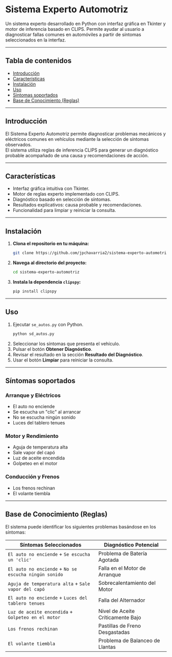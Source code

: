 # Sistema Experto Automotriz

Un sistema experto desarrollado en Python con interfaz gráfica en Tkinter y motor de inferencia basado en CLIPS. Permite ayudar al usuario a diagnosticar fallas comunes en automóviles a partir de síntomas seleccionados en la interfaz.

---

## Tabla de contenidos

- [Introducción](#introducción)  
- [Características](#características)  
- [Instalación](#instalación)  
- [Uso](#uso)  
- [Síntomas soportados](#síntomas-soportados)  
- [Base de Conocimiento (Reglas)](#base-de-conocimientos)  

---

## Introducción

El Sistema Experto Automotriz permite diagnosticar problemas mecánicos y eléctricos comunes en vehículos mediante la selección de síntomas observados.  
El sistema utiliza reglas de inferencia CLIPS para generar un diagnóstico probable acompañado de una causa y recomendaciones de acción.

---

## Características

- Interfaz gráfica intuitiva con Tkinter.  
- Motor de reglas experto implementado con CLIPS.  
- Diagnóstico basado en selección de síntomas.  
- Resultados explicativos: causa probable y recomendaciones.  
- Funcionalidad para limpiar y reiniciar la consulta.  

---

## Instalación

1.  **Clona el repositorio en tu máquina:**
    ```bash
    git clone https://github.com/jpchavarria2/sistema-experto-automotriz.git
    ```
2.  **Navega al directorio del proyecto:**
    ```bash
    cd sistema-experto-automotriz
    ```
3.  **Instala la dependencia `clipspy`:**
    ```bash
    pip install clipspy
    ```  

---

## Uso

1. Ejecutar `se_autos.py` con Python.
    ```bash
    python sd_autos.py
    ```  
2. Seleccionar los síntomas que presenta el vehículo.  
3. Pulsar el botón **Obtener Diagnóstico**.  
4. Revisar el resultado en la sección **Resultado del Diagnóstico**.  
5. Usar el botón **Limpiar** para reiniciar la consulta.  

---

## Síntomas soportados

### Arranque y Eléctricos
- El auto no enciende  
- Se escucha un "clic" al arrancar  
- No se escucha ningún sonido  
- Luces del tablero tenues  

### Motor y Rendimiento
- Aguja de temperatura alta  
- Sale vapor del capó  
- Luz de aceite encendida  
- Golpeteo en el motor  

### Conducción y Frenos
- Los frenos rechinan  
- El volante tiembla  

---

## Base de Conocimiento (Reglas)
El sistema puede identificar los siguientes problemas basándose en los síntomas:

| Síntomas Seleccionados                               | Diagnóstico Potencial                 |
| ---------------------------------------------------- | ------------------------------------- |
| `El auto no enciende` + `Se escucha un 'clic'`       | Problema de Batería Agotada           |
| `El auto no enciende` + `No se escucha ningún sonido` | Falla en el Motor de Arranque         |
| `Aguja de temperatura alta` + `Sale vapor del capó`  | Sobrecalentamiento del Motor          |
| `El auto no enciende` + `Luces del tablero tenues`   | Falla del Alternador                  |
| `Luz de aceite encendida` + `Golpeteo en el motor`   | Nivel de Aceite Críticamente Bajo     |
| `Los frenos rechinan`                                | Pastillas de Freno Desgastadas        |
| `El volante tiembla`                                 | Problema de Balanceo de Llantas       |